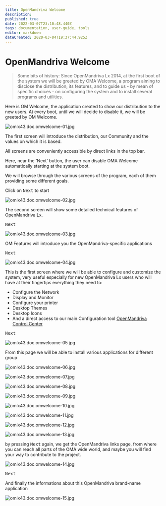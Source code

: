 ```yaml
---
title: OpenMandriva Welcome
description: 
published: true
date: 2022-03-07T23:10:48.440Z
tags: documentation, user-guide, tools
editor: markdown
dateCreated: 2020-03-04T19:37:44.925Z
---
```


# OpenMandriva Welcome

> Some bits of history:
> Since OpenMandriva Lx 2014, at the first boot of the system we will be greeted by OMA Welcome, a program aiming to disclose the distribution, its features, and to guide us - by mean of specific choices - on configuring the system and to install several programs and utilities.


Here is OM Welcome, the application created to show our distribution to the new users.
At every boot, until we will decide to disable it, we will be greeted by OM Welcome.

![omlx43.doc.omwelcome-01.jpg](/images/omlx43.doc.omwelcome-01.jpg)

The first screen will introduce the distribution, our Community and the values on which it is based.

All screens are conveniently accessible by direct links in the top bar.

Here, near the 'Next' button, the user can disable OMA Welcome automatically starting at the system boot.

We will browse through the various screens of the program, each of them providing some different goals.

Click on <kbd>Next</kbd> to start

![omlx43.doc.omwelcome-02.jpg](/images/omlx43.doc.omwelcome-02.jpg)

The second screen will show some detailed technical features of OpenMandriva Lx.

 <kbd>Next</kbd>

![omlx43.doc.omwelcome-03.jpg](/images/omlx43.doc.omwelcome-03.jpg)

OM Features will introduce you the OpenMandriva-specific applications

 <kbd>Next</kbd>

![omlx43.doc.omwelcome-04.jpg](/images/omlx43.doc.omwelcome-04.jpg)

This is the first screen where we will be able to configure and customize the system, very useful especially for new OpenMandriva Lx users who will have at their fingertips everything they need to:

- Configure the Network
- Display and Monitor
- Configure your printer
- Desktop Themes
- Desktop Icons
- And a direct access to our main Configuration tool [OpenMandriva Control Center](/distribution/software/om-cc)

 <kbd>Next</kbd>

![omlx43.doc.omwelcome-05.jpg](/images/omlx43.doc.omwelcome-05.jpg)

From this page we will be able to install various applications for different group


![omlx43.doc.omwelcome-06.jpg](/images/omlx43.doc.omwelcome-06.jpg)

![omlx43.doc.omwelcome-07.jpg](/images/omlx43.doc.omwelcome-07.jpg)

![omlx43.doc.omwelcome-08.jpg](/images/omlx43.doc.omwelcome-08.jpg)

![omlx43.doc.omwelcome-09.jpg](/images/omlx43.doc.omwelcome-09.jpg)

![omlx43.doc.omwelcome-10.jpg](/images/omlx43.doc.omwelcome-10.jpg)

![omlx43.doc.omwelcome-11.jpg](/images/omlx43.doc.omwelcome-11.jpg)

![omlx43.doc.omwelcome-12.jpg](/images/omlx43.doc.omwelcome-12.jpg)

![omlx43.doc.omwelcome-13.jpg](/images/omlx43.doc.omwelcome-13.jpg)

by pressing <kbd>Next</kbd> again, we get the OpenMandriva links page, from where you can reach all parts of the OMA wide world, and maybe you will find your way to contribute to the project.

![omlx43.doc.omwelcome-14.jpg](/images/omlx43.doc.omwelcome-14.jpg)

 <kbd>Next</kbd>

And finally the informations about this OpenMandriva brand-name application

![omlx43.doc.omwelcome-15.jpg](/images/omlx43.doc.omwelcome-15.jpg)

